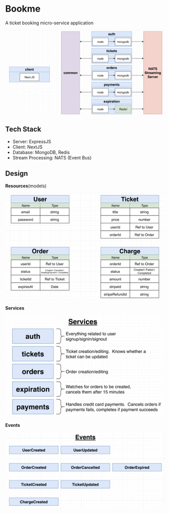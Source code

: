 # Bookme

A ticket booking micro-service application

![architecture](./images/architecture.png)

## Tech Stack

- Server: ExpressJS
- Client: NextJS
- Database: MongoDB, Redis
- Stream Processing: NATS (Event Bus)

## Design

**Resources**(models)

![resources](./images/resources.png)

**Services**

![services](./images/services.png)

**Events**

![events](./images/events.png)
